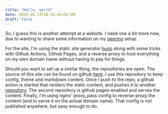 ```yaml
---
title: "Hello, world"
date: 2024-10-13T18:55:41+02:00
draft: false
---
```


So, I guess this is another attempt at a website. I need one a bit more now, due to wanting to share some information on my [peering](https://rvdm.net/bgp/) setup.

For the site, I'm using the static site generator [hugo](https://gohugo.io) along with some tricks with Github Actions, Github Pages, and a reverse proxy to host everything on my own domain name without having to pay for things.

Should you want to set up a similar thing, the repositories are open. The source of this site can be found on github [here](https://github.com/rvdm/rvdm.net). I use this repository to keep config, theme and markdown content. Once I push to the repo, a github action is started that renders the static content, and pushes it to another [repository](https://github.com/rvdm/rvdm.github.io). The second repository is github pages-enabled and serves the content. 
Finally, I'm using nginx' proxy_pass config to reverse-proxy the content (and to serve it on the actual domain name). That config is not published anywhere, but easy enough to do.
